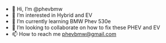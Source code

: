 - 👋 Hi, I’m @phevbmw
- 👀 I’m interested in Hybrid and EV
- 🌱 I’m currently learning BMW Phev 530e
- 💞️ I’m looking to collaborate on how to fix these PHEV and EV
- 📫 How to reach me phevbmw@gmail.com

<!---
phevbmw/phevbmw is a ✨ special ✨ repository because its `README.md` (this file) appears on your GitHub profile.
You can click the Preview link to take a look at your changes.
--->
